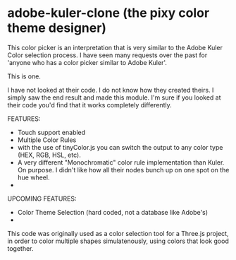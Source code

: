 adobe-kuler-clone
(the pixy color theme designer)
=================

This color picker is an interpretation that is very similar to the Adobe Kuler Color selection process.
I have seen many requests over the past for 'anyone who has a color picker similar to Adobe Kuler'.

This is one.

I have not looked at their code. I do not know how they created theirs. I simply saw the end result and made this module. I'm sure if you looked at their code you'd find that it works completely differently.

FEATURES:
- Touch support enabled 
- Multiple Color Rules
- with the use of tinyColor.js you can switch the output to any color type (HEX, RGB, HSL, etc).
- A very different "Monochromatic" color rule implementation than Kuler. On purpose. I didn't like how all their nodes bunch up on one spot on the hue wheel.
- 

UPCOMING FEATURES:
- Color Theme Selection (hard coded, not a database like Adobe's)
- 

This code was originally used as a color selection tool for a Three.js project, in order to color multiple shapes simulatenously, using colors that look good together.


